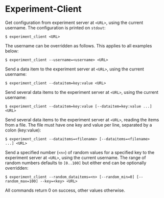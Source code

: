 # Experiment-Client

Get configuration from experiment server at `<URL>`, using the current username. The configuration is printed on `stdout`:

    $ experiment_client <URL>
    
The username can be overridden as follows. This applies to all examples below:

    $ experiment_client --username=<username> <URL>

Send a data item to the experiment server at `<URL>`, using the current username:

    $ experiment_client --dataitem=key:value <URL>

Send several data items to the experiment server at `<URL>`, using the current username:

    $ experiment_client --dataitem=key:value [--dataitem=key:value ...] <URL>

Send several data items to the experiment server at `<URL>`, reading the items from a file. The file must have one key and value per line, separated by a colon (key:value):

    $ experiment_client --dataitems=<filename> [--dataitems=<filename> ...] <URL>

Send a specified number (`<n>`) of random values for a specified key to the experiment server at `<URL>`, using the current username. The range of random numbers defaults to `[0..100]` but either end can be optionally overridden:

    $ experiment_client --random_dataitems=<n> [--random_min=0] [--random_max=100] --key=<key> <URL>

All commands return 0 on success, other values otherwise.
